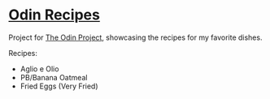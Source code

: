 # [Odin Recipes](https://angelofallars.github.io/odin-recipes/)

Project for [The Odin Project](https://www.theodinproject.com), showcasing the
recipes for my favorite dishes.

Recipes:

- Aglio e Olio
- PB/Banana Oatmeal
- Fried Eggs (Very Fried)
